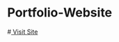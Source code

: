 # Portfolio-Website

#<a href="https://tejas-pandule.github.io/Portfolio-Website/" > Visit Site </a>
